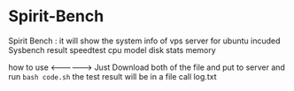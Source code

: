 # Spirit-Bench
Spirit Bench : it will show the system info of vps server for ubuntu 
incuded
Sysbench result
speedtest
cpu model
disk stats
memory 

how to use 
<------>
Just Download both of the file and put to server and run ```bash code.sh``` the test result will be in a file call log.txt
